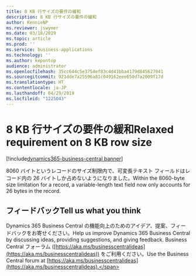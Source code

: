 ```yaml
---
title: 8 KB 行サイズの要件の緩和
description: 8 KB 行サイズの要件の緩和
author: KennieNP
ms.reviewer: jswymer
ms.date: 03/18/2019
ms.topic: article
ms.prod: ''
ms.service: business-applications
ms.technology: ''
ms.author: kepontop
audience: administrator
ms.openlocfilehash: 35cc644c5e3754ef83c4d41bba4179d845627041
ms.sourcegitcommit: 921dde7a25596a81c049162eee650d7a2009f17d
ms.translationtype: HT
ms.contentlocale: ja-JP
ms.lasthandoff: 04/29/2019
ms.locfileid: "1225043"
---
```

# <a name="relaxed-requirement-on-8-kb-row-size"></a><span data-ttu-id="73020-103">8 KB 行サイズの要件の緩和</span><span class="sxs-lookup"><span data-stu-id="73020-103">Relaxed requirement on 8 KB row size</span></span>

[!include[dynamics365-business-central banner](../includes/dynamics365-business-central.md)]

<span data-ttu-id="73020-104">8060 バイトというレコードのサイズ制限内で、可変長テキスト フィールドはレコード内の 26 バイトしか占めないようになりました。</span><span class="sxs-lookup"><span data-stu-id="73020-104">Within the 8060-byte size limitation for a record, a variable-length text field now only accounts for 26 bytes in the record.</span></span>

## <a name="tell-us-what-you-think"></a><span data-ttu-id="73020-105">フィードバック</span><span class="sxs-lookup"><span data-stu-id="73020-105">Tell us what you think</span></span>
<span data-ttu-id="73020-106">Dynamics 365 Business Central の機能向上のためのアイデア、提案、フィードバックをお寄せください。</span><span class="sxs-lookup"><span data-stu-id="73020-106">Help us improve Dynamics 365 Business Central by discussing ideas, providing suggestions, and giving feedback.</span></span> <span data-ttu-id="73020-107">Business Central フォーラム ([https://aka.ms/businesscentralideas](https://aka.ms/businesscentralideas)) をご利用ください。</span><span class="sxs-lookup"><span data-stu-id="73020-107">Use the Business Central forum at [https://aka.ms/businesscentralideas](https://aka.ms/businesscentralideas).</span></span>
